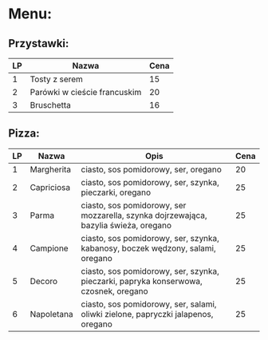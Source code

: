 # Menu:
## Przystawki:
| LP | Nazwa                        | Cena |
|----|------------------------------|------|
| 1  | Tosty z serem                | 15   |
| 2  | Parówki w cieście francuskim | 20   |
| 3  | Bruschetta                   | 16   |

## Pizza:
| LP | Nazwa      | Opis                                                                                 | Cena |
|----|------------|--------------------------------------------------------------------------------------|------|
| 1  | Margherita | ciasto, sos pomidorowy, ser, oregano                                                 | 20   |
| 2  | Capriciosa | ciasto, sos pomidorowy, ser, szynka, pieczarki, oregano                              | 25   |
| 3  | Parma      | ciasto, sos pomidorowy, ser mozzarella, szynka dojrzewająca, bazylia świeża, oregano | 25   |
| 4  | Campione   | ciasto, sos pomidorowy, ser, szynka, kabanosy, boczek wędzony, salami, oregano       | 25   |
| 5  | Decoro     | ciasto, sos pomidorowy, ser, szynka, pieczarki, papryka konserwowa, czosnek, oregano | 25   |
| 6  | Napoletana | ciasto, sos pomidorowy, ser, salami, oliwki zielone, papryczki jalapenos, oregano    | 25   |
